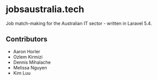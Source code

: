 # jobsaustralia.tech

Job match-making for the Australian IT sector - written in Laravel 5.4.

## Contributors

* Aaron Horler
* Ozlem Kirmizi
* Dennis Mihalache
* Melissa Nguyen
* Kim Luu
